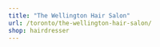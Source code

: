```yaml
---
title: "The Wellington Hair Salon"
url: /toronto/the-wellington-hair-salon/
shop: hairdresser
---
```

